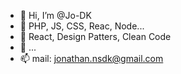 - 👋 Hi, I’m @Jo-DK
- 👀 PHP, JS, CSS, Reac, Node...
- 🌱 React, Design Patters, Clean Code
- 💞️ ...
- 📫 mail: jonathan.nsdk@gmail.com

<!---
Jo-DK/Jo-DK is a ✨ special ✨ repository because its `README.md` (this file) appears on your GitHub profile.
You can click the Preview link to take a look at your changes.
--->
